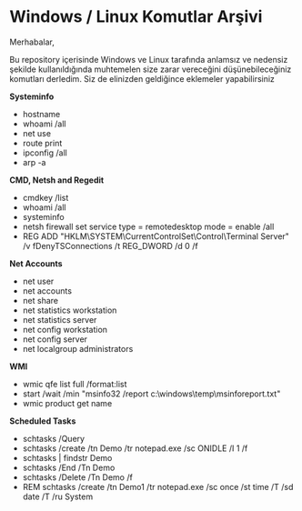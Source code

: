 # Windows / Linux Komutlar Arşivi
Merhabalar,
<br><p>
Bu repository içerisinde Windows ve Linux tarafında anlamsız ve nedensiz şekilde kullanıldığında muhtemelen size zarar vereceğini düşünebileceğiniz komutları derledim.
Siz de elinizden geldiğince eklemeler yapabilirsiniz</p>

<b>Systeminfo</b>
<ul>
<li>hostname</li>
<li>whoami /all</li>
<li>net use</li>
<li>route print</li>
<li>ipconfig /all</li>
<li>arp -a</li>
</ul>

<b>CMD, Netsh and Regedit</b>
<ul>
<li>cmdkey /list</li>
<li>whoami /all</li>
<li>systeminfo</li>
<li>netsh firewall set service type = remotedesktop mode = enable /all</li>
<li>REG ADD "HKLM\SYSTEM\CurrentControlSet\Control\Terminal Server" /v fDenyTSConnections /t REG_DWORD /d 0 /f</li>
</ul>

<b>Net Accounts</b>
<ul>
<li>net user</li>
<li>net accounts</li>
<li>net share</li>
<li>net statistics workstation</li>
<li>net statistics server</li>
<li>net config workstation</li>
<li>net config server</li>
<li>net localgroup administrators</li>
</ul>

<b>WMI</b>
<ul>
<li>wmic qfe list full /format:list</li>
<li>start /wait /min "msinfo32 /report c:\windows\temp\msinforeport.txt"</li>
<li>wmic product get name</li>
</ul>

<b>Scheduled Tasks</b>
<ul>
<li>schtasks /Query</li>
<li>schtasks /create /tn Demo /tr notepad.exe /sc ONIDLE /I 1 /f</li>
<li>schtasks | findstr Demo</li>
<li>schtasks /End /Tn Demo</li>
<li>schtasks /Delete /Tn Demo /f</li>
<li>REM schtasks /create /tn Demo1 /tr notepad.exe /sc once /st time /T /sd date /T /ru System</li>
</ul>

